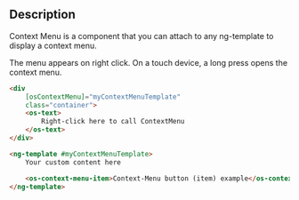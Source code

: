 ## Description

Context Menu is a component that you can attach to any ng-template to display a context menu.

The menu appears on right click. On a touch device, a long press opens the context menu.

```html
<div
    [osContextMenu]="myContextMenuTemplate"
    class="container">
    <os-text>
        Right-click here to call ContextMenu
    </os-text>
</div>

<ng-template #myContextMenuTemplate>
    Your custom content here

    <os-context-menu-item>Context-Menu button (item) example</os-context-menu-item>
</ng-template>
```
